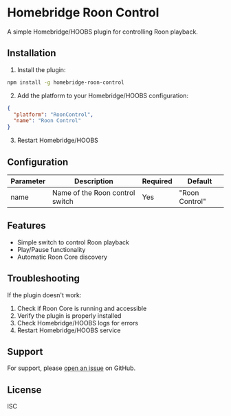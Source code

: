 # Homebridge Roon Control

A simple Homebridge/HOOBS plugin for controlling Roon playback.

## Installation

1. Install the plugin:
```bash
npm install -g homebridge-roon-control
```

2. Add the platform to your Homebridge/HOOBS configuration:
```json
{
  "platform": "RoonControl",
  "name": "Roon Control"
}
```

3. Restart Homebridge/HOOBS

## Configuration

| Parameter | Description | Required | Default |
|-----------|-------------|----------|---------|
| name | Name of the Roon control switch | Yes | "Roon Control" |

## Features

- Simple switch to control Roon playback
- Play/Pause functionality
- Automatic Roon Core discovery

## Troubleshooting

If the plugin doesn't work:

1. Check if Roon Core is running and accessible
2. Verify the plugin is properly installed
3. Check Homebridge/HOOBS logs for errors
4. Restart Homebridge/HOOBS service

## Support

For support, please [open an issue](https://github.com/mrtfox/hoobs-roon-plugin/issues) on GitHub.

## License

ISC
